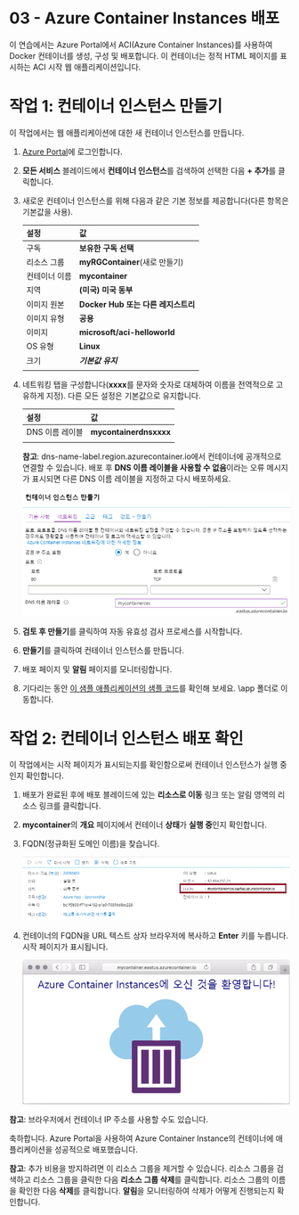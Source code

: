 ﻿---
wts:
    title: '03 - Azure Container Instances 배포'
    module: '모듈 02 - 핵심 Azure 서비스(워크로드)'
---

# 03 - Azure Container Instances 배포

이 연습에서는 Azure Portal에서 ACI(Azure Container Instances)를 사용하여 Docker 컨테이너를 생성, 구성 및 배포합니다. 이 컨테이너는 정적 HTML 페이지를 표시하는 ACI 시작 웹 애플리케이션입니다. 

# 작업 1: 컨테이너 인스턴스 만들기

이 작업에서는 웹 애플리케이션에 대한 새 컨테이너 인스턴스를 만듭니다. 

1. [Azure Portal](https://portal.azure.com)에 로그인합니다.

2. **모든 서비스** 블레이드에서 **컨테이너 인스턴스**를 검색하여 선택한 다음 **+ 추가**를 클릭합니다. 

3. 새로운 컨테이너 인스턴스를 위해 다음과 같은 기본 정보를 제공합니다(다른 항목은 기본값을 사용). 

	| 설정| 값|
	|----|----|
	| 구독 | **보유한 구독 선택** |
	| 리소스 그룹 | **myRGContainer**(새로 만들기) |
	| 컨테이너 이름| **mycontainer**|
	| 지역 | **(미국) 미국 동부** |
	| 이미지 원본| **Docker Hub 또는 다른 레지스트리**|
	| 이미지 유형| **공용**|
	| 이미지| **microsoft/aci-helloworld**|
	| OS 유형| **Linux** |
	| 크기| ***기본값 유지***|
	|||


4. 네트워킹 탭을 구성합니다(**xxxx**를 문자와 숫자로 대체하여 이름을 전역적으로 고유하게 지정). 다른 모든 설정은 기본값으로 유지합니다.

	| 설정| 값|
	|--|--|
	| DNS 이름 레이블| **mycontainerdnsxxxx** |
	|||
	
	**참고**: dns-name-label.region.azurecontainer.io에서 컨테이너에 공개적으로 연결할 수 있습니다. 배포 후 **DNS 이름 레이블을 사용할 수 없음**이라는 오류 메시지가 표시되면 다른 DNS 이름 레이블을 지정하고 다시 배포하세요.

	![Azure Portal 컨테이너 인스턴스 블레이드 만들기의 구성 창 스크린샷. DNS 이름 레이블이 입력되어 있습니다. ](../images/0201.png)

5. **검토 후 만들기**를 클릭하여 자동 유효성 검사 프로세스를 시작합니다.

6. **만들기**를 클릭하여 컨테이너 인스턴스를 만듭니다. 

7. 배포 페이지 및 **알림** 페이지를 모니터링합니다. 

8. 기다리는 동안 [이 샘플 애플리케이션의 샘플 코드](https://github.com/Azure-Samples/aci-helloworld)를 확인해 보세요. \app 폴더로 이동합니다. 

# 작업 2: 컨테이너 인스턴스 배포 확인

이 작업에서는 시작 페이지가 표시되는지를 확인함으로써 컨테이너 인스턴스가 실행 중인지 확인합니다.

1. 배포가 완료된 후에 배포 블레이드에 있는 **리소스로 이동** 링크 또는 알림 영역의 리소스 링크를 클릭합니다.

2. **mycontainer**의 **개요** 페이지에서 컨테이너 **상태**가 **실행 중**인지 확인합니다. 

3. FQDN(정규화된 도메인 이름)을 찾습니다.

	![Azure Portal의 새로 만든 컨테이너에 대한 개요 창의 스크린샷. FQDN이 강조 표시되어 있습니다. ](../images/0202.png)

2. 컨테이너의 FQDN을 URL 텍스트 상자 브라우저에 복사하고 **Enter** 키를 누릅니다. 시작 페이지가 표시됩니다. 

	![웹 브라우저에 표시된 ACI 시작 메시지의 스크린샷.](../images/0203.png)

**참고**: 브라우저에서 컨테이너 IP 주소를 사용할 수도 있습니다. 

축하합니다. Azure Portal을 사용하여 Azure Container Instance의 컨테이너에 애플리케이션을 성공적으로 배포했습니다.

**참고**: 추가 비용을 방지하려면 이 리소스 그룹을 제거할 수 있습니다. 리소스 그룹을 검색하고 리소스 그룹을 클릭한 다음 **리소스 그룹 삭제**를 클릭합니다. 리소스 그룹의 이름을 확인한 다음 **삭제**를 클릭합니다. **알림**을 모니터링하여 삭제가 어떻게 진행되는지 확인합니다.
